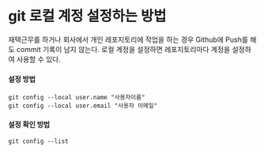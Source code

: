 # git 로컬 계정 설정하는 방법

재택근무를 하거나 회사에서 개인 레포지토리에 작업을 하는 경우 Github에 Push를 해도 commit 기록이 남지 않는다.
로컬 계정을 설정하면 레포지토리마다 계정을 설정하여 사용할 수 있다.

#### 설정 방법

```
git config --local user.name "사용자이름"
git config --local user.email "사용자 이메일"
```

#### 설정 확인 방법

```
git config --list
```


